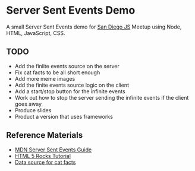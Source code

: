 # Server Sent Events Demo

A small Server Sent Events demo for [San Diego JS](http://sandiegojs.org/) Meetup using Node, HTML, JavaScript, CSS.

## TODO

* Add the finiite events source on the server
* Fix cat facts to be all short enough
* Add more meme images
* Add the finite events source logic on the client
* Add a start/stop button for the infinite events
* Work out how to stop the server sending the infinite events if the client goes away
* Produce slides
* Product a version that uses frameworks

## Reference Materials

* [MDN Server Sent Events Guide](https://developer.mozilla.org/en-US/docs/Web/API/Server-sent_events/Using_server-sent_events)
* [HTML 5 Rocks Tutorial](https://www.html5rocks.com/en/tutorials/eventsource/basics/)
* [Data source for cat facts](https://github.com/vadimdemedes/cat-facts)